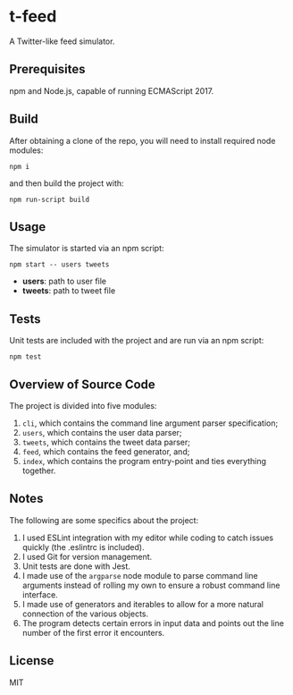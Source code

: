 # t-feed
A Twitter-like feed simulator.

## Prerequisites
npm and Node.js, capable of running ECMAScript 2017.

## Build
After obtaining a clone of the repo, you will need to install required node modules:

    npm i

and then build the project with:

    npm run-script build

## Usage
The simulator is started via an npm script:

    npm start -- users tweets

  * **users**: path to user file
  * **tweets**: path to tweet file

## Tests
Unit tests are included with the project and are run via an npm script:

    npm test

## Overview of Source Code
The project is divided into five modules:

  1.  `cli`, which contains the command line argument parser specification;
  2.  `users`, which contains the user data parser;
  3.  `tweets`, which contains the tweet data parser;
  4.  `feed`, which contains the feed generator, and;
  5.  `index`, which contains the program entry-point and ties everything together.

## Notes
The following are some specifics about the project:

  1.  I used ESLint integration with my editor while coding to catch issues quickly (the .eslintrc is included).
  2.  I used Git for version management.
  3.  Unit tests are done with Jest.
  4.  I made use of the `argparse` node module to parse command line arguments instead of rolling my own to ensure a robust command line interface.
  5.  I made use of generators and iterables to allow for a more natural connection of the various objects.
  6.  The program detects certain errors in input data and points out the line number of the first error it encounters.

## License

MIT
